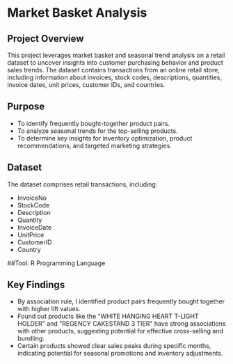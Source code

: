 # Market Basket Analysis
## Project Overview
This project leverages market basket and seasonal trend analysis on a retail dataset to uncover insights into customer purchasing behavior and product sales trends. 
The dataset contains transactions from an online retail store, including information about invoices, stock codes, descriptions, quantities, invoice dates, unit prices, customer IDs, and countries.

## Purpose
* To identify frequently bought-together product pairs.
* To analyze seasonal trends for the top-selling products.
* To determine key insights for inventory optimization, product recommendations, and targeted marketing strategies.

## Dataset
The dataset comprises retail transactions, including:

* InvoiceNo
* StockCode
* Description
* Quantity
* InvoiceDate
* UnitPrice
* CustomerID
* Country

##Tool: 
R Programming Language

## Key Findings
* By association rule, I identified product pairs frequently bought together with higher lift values.
* Found out products like the "WHITE HANGING HEART T-LIGHT HOLDER" and "REGENCY CAKESTAND 3 TIER" have strong associations with other products, suggesting potential for effective cross-selling and bundling.
* Certain products showed clear sales peaks during specific months, indicating potential for seasonal promotions and inventory adjustments.
